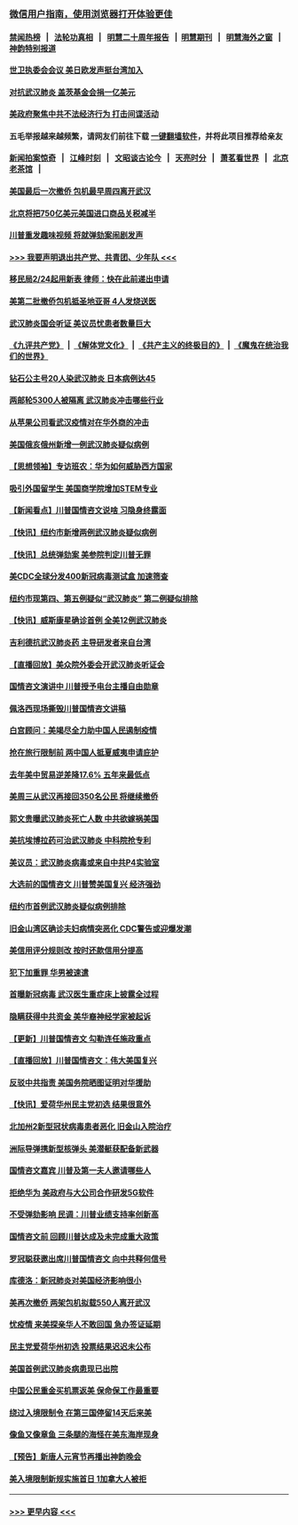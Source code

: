 ### [微信用户指南，使用浏览器打开体验更佳](https://github.com/gfw-breaker/banned-news1/blob/master/indexes/wechat-guide.md?t=0)
#### [禁闻热榜](热点新闻.md?t=0)  &nbsp;&nbsp;|&nbsp;&nbsp; [法轮功真相](https://github.com/gfw-breaker/truth/blob/master/README.md?t=0) &nbsp;&nbsp;|&nbsp;&nbsp; [明慧二十周年报告](https://github.com/gfw-breaker/mh-reports/blob/master/README.md?t=0) &nbsp;&nbsp;|&nbsp;&nbsp;[明慧期刊](https://github.com/gfw-breaker/mh-qikan) &nbsp;&nbsp;|&nbsp;&nbsp; [明慧海外之窗](https://github.com/gfw-breaker/mh-news/blob/master/README.md?t=0) &nbsp;&nbsp;|&nbsp;&nbsp; [神韵特别报道](https://github.com/gfw-breaker/mh-news/blob/master/shenyun.md?t=0)
#### [世卫执委会会议 美日欧发声挺台湾加入](../pages/nsc412/n11849433.md?t=02070044) 
#### [对抗武汉肺炎 盖茨基金会捐一亿美元](../pages/nsc412/n11848953.md?t=02070044) 
#### [美政府聚焦中共不法经济行为 打击间谍活动](../pages/nsc412/n11849322.md?t=02070044) 
#### 五毛举报越来越频繁，请网友们前往下载 [一键翻墙软件](https://github.com/gfw-breaker/ssr-accounts)，并将此项目推荐给亲友
#### [新闻拍案惊奇](https://github.com/gfw-breaker/banned-news1/blob/master/pages/link4.md) &nbsp;&nbsp;|&nbsp;&nbsp; [江峰时刻](https://github.com/gfw-breaker/banned-news1/blob/master/pages/link4.md) &nbsp;&nbsp;|&nbsp;&nbsp; [文昭谈古论今](https://github.com/gfw-breaker/banned-news1/blob/master/pages/link4.md) &nbsp;&nbsp;|&nbsp;&nbsp; [天亮时分](https://github.com/gfw-breaker/banned-news1/blob/master/pages/link4.md) &nbsp;&nbsp;|&nbsp;&nbsp; [萧茗看世界](https://github.com/gfw-breaker/banned-news1/blob/master/pages/link4.md) &nbsp;&nbsp;|&nbsp;&nbsp; [北京老茶馆](https://github.com/gfw-breaker/banned-news1/blob/master/pages/link4.md) &nbsp;&nbsp;|&nbsp;&nbsp; 
#### [美国最后一次撤侨 包机最早周四离开武汉](../pages/nsc412/n11849395.md?t=02070044) 
#### [北京将把750亿美元美国进口商品关税减半](../pages/nsc412/n11848896.md?t=02070044) 
#### [川普重发趣味视频 将就弹劾案闹剧发声](../pages/nsc412/n11848715.md?t=02070044) 
#### [>>> 我要声明退出共产党、共青团、少年队 <<<](https://github.com/begood0513/goodnews/blob/master/quit/letter.md) 
#### [移民局2/24起用新表  律师：快在此前递出申请](../pages/nsc412/n11848220.md?t=02070044) 
#### [美第二批撤侨包机抵圣地亚哥 4人发烧送医](../pages/nsc412/n11847923.md?t=02070044) 
#### [武汉肺炎国会听证 美议员忧患者数量巨大](../pages/nsc412/n11844851.md?t=02070044) 
#### [《九评共产党》](https://github.com/begood0513/9ping.md/blob/master/README.md) &nbsp;|&nbsp; [《解体党文化》](../../../../jtdwh.md/blob/master/README.md)  &nbsp;|&nbsp; [《共产主义的终极目的》](../../../../gczydzjmd.md/blob/master/README.md) &nbsp;|&nbsp; [《魔鬼在统治我们的世界》](../../../../mgztzwmdsj.md/blob/master/README.md) 
#### [钻石公主号20人染武汉肺炎 日本病例达45](../pages/nsc412/n11847823.md?t=02070044) 
#### [两邮轮5300人被隔离 武汉肺炎冲击哪些行业](../pages/nsc412/n11847456.md?t=02070044) 
#### [从苹果公司看武汉疫情对在华外商的冲击](../pages/nsc412/n11847586.md?t=02070044) 
#### [美国俄亥俄州新增一例武汉肺炎疑似病例](../pages/nsc412/n11847714.md?t=02070044) 
#### [【思想领袖】专访班农：华为如何威胁西方国家](../pages/nsc412/n11847306.md?t=02070044) 
#### [吸引外国留学生 美国商学院增加STEM专业](../pages/nsc412/n11847417.md?t=02070044) 
#### [【新闻看点】川普国情咨文说啥 习隐身终露面](../pages/nsc412/n11847016.md?t=02070044) 
#### [【快讯】纽约市新增两例武汉肺炎疑似病例](../pages/nsc412/n11847250.md?t=02070044) 
#### [【快讯】总统弹劾案 美参院判定川普无罪](../pages/nsc412/n11847316.md?t=02070044) 
#### [美CDC全球分发400新冠病毒测试盒 加速筛查](../pages/nsc412/n11847260.md?t=02070044) 
#### [纽约市现第四、第五例疑似“武汉肺炎”   第二例疑似排除](../pages/nsc412/n11847332.md?t=02070044) 
#### [【快讯】威斯康星确诊首例 全美12例武汉肺炎](../pages/nsc412/n11847162.md?t=02070044) 
#### [吉利德抗武汉肺炎药 主导研发者来自台湾](../pages/nsc412/n11847064.md?t=02070044) 
#### [【直播回放】美众院外委会开武汉肺炎听证会](../pages/nsc412/n11846727.md?t=02070044) 
#### [国情咨文演讲中 川普授予电台主播自由勋章](../pages/nsc412/n11846815.md?t=02070044) 
#### [佩洛西现场撕毁川普国情咨文讲稿](../pages/nsc412/n11846724.md?t=02070044) 
#### [白宫顾问：美竭尽全力助中国人民遏制疫情](../pages/nsc412/n11846756.md?t=02070044) 
#### [抢在旅行限制前 两中国人抵夏威夷申请庇护](../pages/nsc412/n11846866.md?t=02070044) 
#### [去年美中贸易逆差降17.6% 五年来最低点](../pages/nsc412/n11846755.md?t=02070044) 
#### [美周三从武汉再接回350名公民 将继续撤侨](../pages/nsc412/n11846705.md?t=02070044) 
#### [郭文贵曝武汉肺炎死亡人数 中共欲嫁祸美国](../pages/nsc412/n11846240.md?t=02070044) 
#### [美抗埃博拉药可治武汉肺炎 中科院抢专利](../pages/nsc412/n11846409.md?t=02070044) 
#### [美议员：武汉肺炎病毒或来自中共P4实验室](../pages/nsc412/n11846043.md?t=02070044) 
#### [大选前的国情咨文 川普赞美国复兴 经济强劲](../pages/nsc412/n11845526.md?t=02070044) 
#### [纽约市首例武汉肺炎疑似病例排除](../pages/nsc412/n11844989.md?t=02070044) 
#### [旧金山湾区确诊夫妇病情突恶化 CDC警告或迎爆发潮](../pages/nsc412/n11845730.md?t=02070044) 
#### [美信用评分规则改  按时还款信用分提高](../pages/nsc412/n11845488.md?t=02070044) 
#### [犯下加重罪 华男被速遣](../pages/nsc412/n11845476.md?t=02070044) 
#### [首曝新冠病毒 武汉医生重症床上披露全过程](../pages/nsc412/n11845150.md?t=02070044) 
#### [隐瞒获得中共资金 美华裔神经学家被起诉](../pages/nsc412/n11844879.md?t=02070044) 
#### [【更新】川普国情咨文 勾勒连任施政重点](../pages/nsc412/n11845223.md?t=02070044) 
#### [【直播回放】川普国情咨文：伟大美国复兴](../pages/nsc412/n11842079.md?t=02070044) 
#### [反驳中共指责 美国务院晒图证明对华援助](../pages/nsc412/n11844859.md?t=02070044) 
#### [【快讯】爱荷华州民主党初选 结果很意外](../pages/nsc412/n11844878.md?t=02070044) 
#### [北加州2新型冠状病毒患者恶化 旧金山入院治疗](../pages/nsc412/n11844842.md?t=02070044) 
#### [洲际导弹携新型核弹头 美潜艇获配备新武器](../pages/nsc412/n11844680.md?t=02070044) 
#### [国情咨文嘉宾 川普及第一夫人邀请哪些人](../pages/nsc412/n11844712.md?t=02070044) 
#### [拒绝华为 美政府与大公司合作研发5G软件](../pages/nsc412/n11844625.md?t=02070044) 
#### [不受弹劾影响 民调：川普业绩支持率创新高](../pages/nsc412/n11844622.md?t=02070044) 
#### [国情咨文前 回顾川普达成及未完成重大政策](../pages/nsc412/n11844581.md?t=02070044) 
#### [罗冠聪获邀出席川普国情咨文 向中共释何信号](../pages/nsc412/n11844355.md?t=02070044) 
#### [库德洛：新冠肺炎对美国经济影响很小](../pages/nsc412/n11844418.md?t=02070044) 
#### [美再次撤侨 两架包机拟载550人离开武汉](../pages/nsc412/n11844407.md?t=02070044) 
#### [忧疫情 来美探亲华人不敢回国 急办签证延期](../pages/nsc412/n11843344.md?t=02070044) 
#### [民主党爱荷华州初选 投票结果迟迟未公布](../pages/nsc412/n11844207.md?t=02070044) 
#### [美国首例武汉肺炎病患现已出院](../pages/nsc412/n11842740.md?t=02070044) 
#### [中国公民重金买机票返美 保命保工作最重要](../pages/nsc412/n11843282.md?t=02070044) 
#### [绕过入境限制令  在第三国停留14天后来美](../pages/nsc412/n11843341.md?t=02070044) 
#### [像鱼又像章鱼 三条腿的海怪在美东海岸现身](../pages/nsc412/n11843092.md?t=02070044) 
#### [【预告】新唐人元宵节再播出神韵晚会](../pages/nsc412/n11843192.md?t=02070044) 
#### [美入境限制新规实施首日 1加拿大人被拒](../pages/nsc412/n11843058.md?t=02070044) 

----
#### [ >>> 更早内容 <<< ](../indexes/nsc412-earlier.md)
